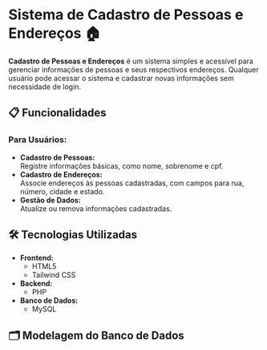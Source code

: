 # Sistema de Cadastro de Pessoas e Endereços 🏠

**Cadastro de Pessoas e Endereços** é um sistema simples e acessível para gerenciar informações de pessoas e seus respectivos endereços. Qualquer usuário pode acessar o sistema e cadastrar novas informações sem necessidade de login.

## 📋 Funcionalidades

### Para Usuários:
- **Cadastro de Pessoas:**  
  Registre informações básicas, como nome, sobrenome e cpf.
- **Cadastro de Endereços:**  
  Associe endereços às pessoas cadastradas, com campos para rua, número, cidade e estado.
- **Gestão de Dados:**  
  Atualize ou remova informações cadastradas.

## 🛠️ Tecnologias Utilizadas

- **Frontend:**  
  - HTML5  
  - Tailwind CSS  
- **Backend:**  
  - PHP  
- **Banco de Dados:**  
  - MySQL  

## 🗂️ Modelagem do Banco de Dados
